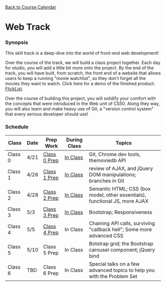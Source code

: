 [Back to Course Calendar](../..)

# Web Track

### Synopsis

This skill track is a deep-dive into the world of front-end web development!

Over the course of the track, we will build a class project together. Each day for studio, you will add a little bit more onto the project. By the end of the track, you will have built, from scratch, the front end of a website that allows users to keep a running "movie watchlist", so they don't forget all the movies they want to watch. Click here for a demo of the finished product: <a href="http://education.launchcode.org/flicklist" target="_blank"/>FlickList</a>.

Over the course of building this project, you will solidify your comfort with the concepts that were introduced in the Web unit of CS50. Along they way, you will also learn and make heavy use of Git, a "version control system" that every serious developer should use!

### Schedule

Class | Date | Prep Work | During Class | Topics
|------|----|----------|--------------|-------|
Class 0 | 4/21 | [Class 0 Prep](./materials/class0-prep) | [In Class](./materials/class0) | Git, Chrome dev tools, themoviedb API | 
Class 1 | 4/26 | [Class 1 Prep](./materials/class1-prep) | [In Class](./materials/class1) | review of AJAX, and jQuery DOM manipulations; branches in Git | 
Class 2 | 4/28 | [Class 2 Prep](./materials/class2-prep) | [In Class](./materials/class2) | Semantic HTML; CSS (box model, other essentials), functional JS, more AJAX |
Class 3 | 5/3 | [Class 3 Prep](./materials/class3-prep) | [In Class](./materials/class3) | Bootstrap; Responsiveness | 
Class 4 | 5/5 | [Class 4 Prep](./materials/class4-prep) | In Class | Chaining API calls, surviving "callback hell"; Some more advanced CSS  |
Class 5 | 5/10 | Class 5 Prep | In Class | Botstrap grid; the Bootstrap carousel component; jQuery bind | 
Class 6 | TBD | Class 6 Prep | In Class | Special talks on a few advanced topics to help you with the Problem Set |
